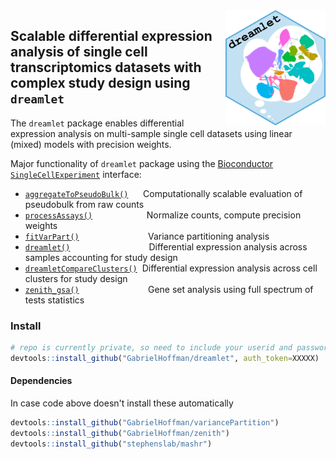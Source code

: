 
<img src="man/figures/logo.png" align="right" alt="" width="160" />

## Scalable differential expression analysis of single cell transcriptomics datasets with complex study design using `dreamlet` 

The `dreamlet` package enables differential expression analysis on multi-sample single cell datasets using linear (mixed) models with precision weights.

Major functionality of `dreamlet` package using the [Bioconductor](https://www.bioconductor.org) [`SingleCellExperiment`](https://www.bioconductor.org/packages/SingleCellExperiment/) interface:

+ [`aggregateToPseudoBulk()`](https://gabrielhoffman.github.io/dreamlet/reference/aggregateToPseudoBulk.html)      Computationally scalable evaluation of pseudobulk from raw counts
+ [`processAssays()`](https://gabrielhoffman.github.io/dreamlet/reference/processAssays.html)                      Normalize counts, compute precision weights
+ [`fitVarPart()`](https://gabrielhoffman.github.io/dreamlet/reference/fitVarPart.html)                            Variance partitioning analysis
+ [`dreamlet()`](https://gabrielhoffman.github.io/dreamlet/reference/dreamlet.html)                                Differential expression analysis across samples accounting for study design
+ [`dreamletCompareClusters()`](https://gabrielhoffman.github.io/dreamlet/reference/dreamletCompareClusters.html)  Differential expression analysis across cell clusters  for study design
+ [`zenith_gsa()`](https://gabrielhoffman.github.io/dreamlet/reference/zenith_gsa.html)                            Gene set analysis using full spectrum of tests statistics


### Install
```r
# repo is currently private, so need to include your userid and password
devtools::install_github("GabrielHoffman/dreamlet", auth_token=XXXXX)
```

#### Dependencies
In case code above doesn't install these automatically
```r
devtools::install_github("GabrielHoffman/variancePartition")
devtools::install_github("GabrielHoffman/zenith")
devtools::install_github("stephenslab/mashr")
```


